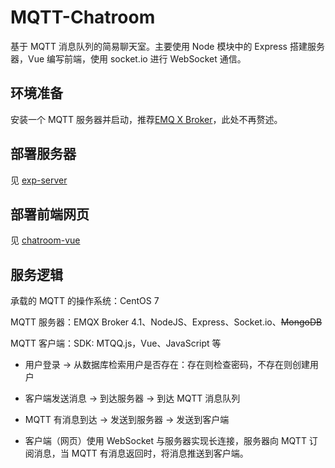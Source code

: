# MQTT-Chatroom

基于 MQTT 消息队列的简易聊天室。主要使用 Node 模块中的 Express 搭建服务器，Vue 编写前端，使用 socket.io 进行 WebSocket 通信。

## 环境准备

安装一个 MQTT 服务器并启动，推荐[EMQ X Broker](https://www.emqx.cn/)，此处不再赘述。

## 部署服务器

见 [exp-server](/exp-server)

## 部署前端网页

见 [chatroom-vue](/chatroom-vue)

## 服务逻辑

承载的 MQTT 的操作系统：CentOS 7

MQTT 服务器：EMQX Broker 4.1、NodeJS、Express、Socket.io、~~MongoDB~~

MQTT 客户端：SDK: MTQQ.js，Vue、JavaScript 等

- 用户登录 -> 从数据库检索用户是否存在：存在则检查密码，不存在则创建用户

- 客户端发送消息 -> 到达服务器 -> 到达 MQTT 消息队列

- MQTT 有消息到达 -> 发送到服务器 -> 发送到客户端

- 客户端（网页）使用 WebSocket 与服务器实现长连接，服务器向 MQTT 订阅消息，当 MQTT 有消息返回时，将消息推送到客户端。
